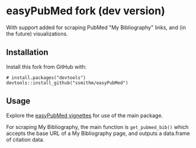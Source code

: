 # easyPubMed fork (dev version)

With support added for scraping PubMed "My Bibliography" links, and (in the future) visualizations. 

## Installation

Install this fork from GitHub with:

```{r, eval = FALSE}
# install.packages("devtools")
devtools::install_github("ssmithm/easyPubMed")
```

## Usage

Explore the [easyPubMed vignettes](https://www.data-pulse.com/dev_site/easypubmed/) for use of the main package.

For scraping My Bibliography, the main function is `get_pubmed_bib()` which accepts the base URL of a My Bibliography page, and outputs a data.frame of citation data. 
